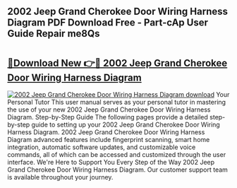 ## 2002 Jeep Grand Cherokee Door Wiring Harness Diagram PDF Download Free - Part-cAp User Guide Repair me8Qs

# <h2><a href="http://dfkmpg.blite.top/?on=2002+Jeep+Grand+Cherokee+Door+Wiring+Harness+Diagram">🔗Download New 👉🔴 2002 Jeep Grand Cherokee Door Wiring Harness Diagram</a></h2>

[![2002 Jeep Grand Cherokee Door Wiring Harness Diagram download](https://i.imgur.com/lujVjoI.png)](http://dfkmpg.blite.top/?on=2002+Jeep+Grand+Cherokee+Door+Wiring+Harness+Diagram)
Your Personal Tutor This user manual serves as your personal tutor in mastering the use of your new 2002 Jeep Grand Cherokee Door Wiring Harness Diagram. Step-by-Step Guide The following pages provide a detailed step-by-step guide to setting up your 2002 Jeep Grand Cherokee Door Wiring Harness Diagram. 2002 Jeep Grand Cherokee Door Wiring Harness Diagram advanced features include fingerprint scanning, smart home integration, automatic software updates, and customizable voice commands, all of which can be accessed and customized through the user interface. We're Here to Support You Every Step of the Way 2002 Jeep Grand Cherokee Door Wiring Harness Diagram. Our customer support team is available throughout your journey.

